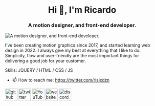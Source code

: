 <h1 align="center">Hi 👋, I'm Ricardo</h1>
<h3 align="center">A motion designer, and front-end developer.</h3>

![A motion designer, and front-end developer.](https://i.ibb.co/8cwrLVM/git-banner.png)

I've been creating motion graphics since 2017, and started learning web design in 2022. I always give my best at everything that I like to do. Simplicity, flow and user-friendly are the most important things for delivering a good job for your customer.


Skills: JQUERY / HTML / CSS / JS

- 📫 How to reach me: https://twitter.com/risixdzn 


[<img src='https://cdn.jsdelivr.net/npm/simple-icons@3.0.1/icons/github.svg' alt='github' height='40'>](https://github.com/risixdzn)  [<img src='https://cdn.jsdelivr.net/npm/simple-icons@3.0.1/icons/twitter.svg' alt='twitter' height='40'>](https://twitter.com/risixdzn)  [<img src='https://cdn.jsdelivr.net/npm/simple-icons@3.0.1/icons/youtube.svg' alt='YouTube' height='40'>](https://www.youtube.com/channel/UCNe8csUeNdFj8psI4Ydz3KQ)  [<img src='https://cdn.jsdelivr.net/npm/simple-icons@3.0.1/icons/icloud.svg' alt='website' height='40'>](risixdzn.github.io/home)  [<img src='https://cdn.jsdelivr.net/npm/simple-icons@3.0.1/icons/discord.svg' alt='discord' height='40'>](discord.gg/P8Xzt6bKm5)  

